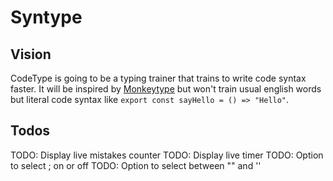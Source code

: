 # Syntype

## Vision

CodeType is going to be a typing trainer that trains to write code syntax faster. It will be inspired by [Monkeytype](https://monkeytype.com/) but won't train usual english words but literal code syntax like `export const sayHello = () => "Hello"`.

## Todos

TODO: Display live mistakes counter
TODO: Display live timer
TODO: Option to select ; on or off
TODO: Option to select between "" and ''
